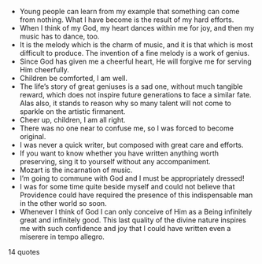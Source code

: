 - Young people can learn from my example that something can come from nothing. What I have become is the result of my hard efforts.
 - When I think of my God, my heart dances within me for joy, and then my music has to dance, too.
 - It is the melody which is the charm of music, and it is that which is most difficult to produce. The invention of a fine melody is a work of genius.
 - Since God has given me a cheerful heart, He will forgive me for serving Him cheerfully.
 - Children be comforted, I am well.
 - The life’s story of great geniuses is a sad one, without much tangible reward, which does not inspire future generations to face a similar fate. Alas also, it stands to reason why so many talent will not come to sparkle on the artistic firmanent.
 - Cheer up, children, I am all right.
 - There was no one near to confuse me, so I was forced to become original.
 - I was never a quick writer, but composed with great care and efforts.
 - If you want to know whether you have written anything worth preserving, sing it to yourself without any accompaniment.
 - Mozart is the incarnation of music.
 - I’m going to commune with God and I must be appropriately dressed!
 - I was for some time quite beside myself and could not believe that Providence could have required the presence of this indispensable man in the other world so soon.
 - Whenever I think of God I can only conceive of Him as a Being infinitely great and infinitely good. This last quality of the divine nature inspires me with such confidence and joy that I could have written even a miserere in tempo allegro.

14 quotes